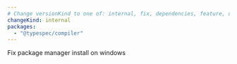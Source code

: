 ```yaml
---
# Change versionKind to one of: internal, fix, dependencies, feature, deprecation, breaking
changeKind: internal
packages:
  - "@typespec/compiler"
---
```


Fix package manager install on windows

